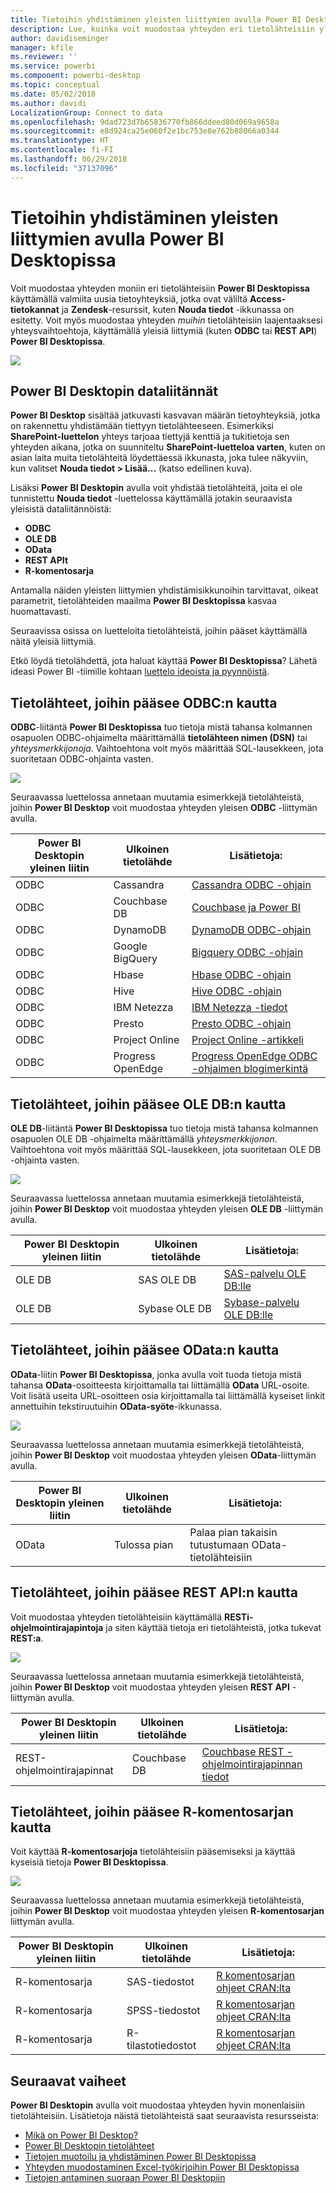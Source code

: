 ```yaml
---
title: Tietoihin yhdistäminen yleisten liittymien avulla Power BI Desktopissa
description: Lue, kuinka voit muodostaa yhteyden eri tietolähteisiin yleisten liittymien avulla Power BI Desktopissa
author: davidiseminger
manager: kfile
ms.reviewer: ''
ms.service: powerbi
ms.component: powerbi-desktop
ms.topic: conceptual
ms.date: 05/02/2018
ms.author: davidi
LocalizationGroup: Connect to data
ms.openlocfilehash: 9dad723d7b65836770fb866ddeed80d069a9658a
ms.sourcegitcommit: e8d924ca25e060f2e1bc753e8e762b88066a0344
ms.translationtype: HT
ms.contentlocale: fi-FI
ms.lasthandoff: 06/29/2018
ms.locfileid: "37137096"
---
```

# <a name="connect-to-data-using-generic-interfaces-in-power-bi-desktop"></a>Tietoihin yhdistäminen yleisten liittymien avulla Power BI Desktopissa
Voit muodostaa yhteyden moniin eri tietolähteisiin **Power BI Desktopissa** käyttämällä valmiita uusia tietoyhteyksiä, jotka ovat väliltä **Access-tietokannat** ja **Zendesk**-resurssit, kuten **Nouda tiedot** -ikkunassa on esitetty. Voit myös muodostaa yhteyden *muihin* tietolähteisiin laajentaaksesi yhteysvaihtoehtoja, käyttämällä yleisiä liittymiä (kuten **ODBC** tai **REST API**) **Power BI Desktopissa**.

![](media/desktop-connect-using-generic-interfaces/generic-data-interfaces_1.png)

## <a name="power-bi-desktop-data-interfaces"></a>Power BI Desktopin dataliitännät
**Power BI Desktop** sisältää jatkuvasti kasvavan määrän tietoyhteyksiä, jotka on rakennettu yhdistämään tiettyyn tietolähteeseen. Esimerkiksi **SharePoint-luettelon** yhteys tarjoaa tiettyjä kenttiä ja tukitietoja sen yhteyden aikana, jotka on suunniteltu **SharePoint-luetteloa varten**, kuten on asian laita muita tietolähteitä löydettäessä ikkunasta, joka tulee näkyviin, kun valitset **Nouda tiedot > Lisää...**  (katso edellinen kuva).

Lisäksi **Power BI Desktopin** avulla voit yhdistää tietolähteitä, joita ei ole tunnistettu **Nouda tiedot** -luettelossa käyttämällä jotakin seuraavista yleisistä dataliitännöistä:

* **ODBC**
* **OLE DB**
* **OData**
* **REST APIt**
* **R-komentosarja**

Antamalla näiden yleisten liittymien yhdistämisikkunoihin tarvittavat, oikeat parametrit, tietolähteiden maailma **Power BI Desktopissa** kasvaa huomattavasti.

Seuraavissa osissa on luetteloita tietolähteistä, joihin pääset käyttämällä näitä yleisiä liittymiä.

Etkö löydä tietolähdettä, jota haluat käyttää **Power BI Desktopissa**? Lähetä ideasi Power BI -tiimille kohtaan [luettelo ideoista ja pyynnöistä](https://ideas.powerbi.com/).

## <a name="data-sources-accessible-through-odbc"></a>Tietolähteet, joihin pääsee ODBC:n kautta
**ODBC**-liitäntä **Power BI Desktopissa** tuo tietoja mistä tahansa kolmannen osapuolen ODBC-ohjaimelta määrittämällä **tietolähteen nimen (DSN)** tai  *yhteysmerkkijonoja*. Vaihtoehtona voit myös määrittää SQL-lausekkeen, jota suoritetaan ODBC-ohjainta vasten.

![](media/desktop-connect-using-generic-interfaces/generic-data-interfaces_2.png)

Seuraavassa luettelossa annetaan muutamia esimerkkejä tietolähteistä, joihin **Power BI Desktop** voit muodostaa yhteyden yleisen **ODBC** -liittymän avulla.

| Power BI Desktopin yleinen liitin | Ulkoinen tietolähde  | Lisätietoja: |
| --- | --- | --- |
| ODBC |Cassandra |[Cassandra ODBC -ohjain](http://www.simba.com/drivers/cassandra-odbc-jdbc/) |
| ODBC |Couchbase DB |[Couchbase ja Power BI](https://powerbi.microsoft.com/en-us/blog/visualizing-data-from-couchbase-server-v4-using-power-bi/) |
| ODBC |DynamoDB |[DynamoDB ODBC-ohjain](http://www.simba.com/drivers/dynamodb-odbc-jdbc/) |
| ODBC |Google BigQuery |[Bigquery ODBC -ohjain](http://www.simba.com/drivers/bigquery-odbc-jdbc/) |
| ODBC |Hbase |[Hbase ODBC -ohjain](http://www.simba.com/drivers/hbase-odbc-jdbc/) |
| ODBC |Hive |[Hive ODBC -ohjain](http://www.simba.com/drivers/hive-odbc-jdbc/) |
| ODBC |IBM Netezza |[IBM Netezza -tiedot](https://www.ibm.com/support/knowledgecenter/SSULQD_7.2.1/com.ibm.nz.datacon.doc/c_datacon_plg_overview.html) |
| ODBC |Presto |[Presto ODBC -ohjain](http://www.simba.com/drivers/presto-odbc-jdbc/) |
| ODBC |Project Online |[Project Online -artikkeli](desktop-project-online-connect-to-data.md) |
| ODBC |Progress OpenEdge |[Progress OpenEdge ODBC -ohjaimen blogimerkintä](https://na01.safelinks.protection.outlook.com/?url=https%3A%2F%2Fwww.progress.com%2Fblogs%2Fconnect-microsoft-power-bi-to-openedge-via-odbc-driver&data=02%7C01%7CMatt.Masson%40microsoft.com%7C5e63742e6c454308b58a08d4034b5923%7C72f988bf86f141af91ab2d7cd011db47%7C1%7C0%7C636137069555329811&sdata=gSu2Rq3vZ0uBVOgjaXxd8Y3uBf%2B8DidX6PG33jwAduY%3D&reserved=0) |

## <a name="data-sources-accessible-through-ole-db"></a>Tietolähteet, joihin pääsee OLE DB:n kautta
**OLE DB**-liitäntä **Power BI Desktopissa** tuo tietoja mistä tahansa kolmannen osapuolen OLE DB -ohjaimelta määrittämällä *yhteysmerkkijonon*. Vaihtoehtona voit myös määrittää SQL-lausekkeen, jota suoritetaan OLE DB -ohjainta vasten.

![](media/desktop-connect-using-generic-interfaces/generic-data-interfaces_3.png)

Seuraavassa luettelossa annetaan muutamia esimerkkejä tietolähteistä, joihin **Power BI Desktop** voit muodostaa yhteyden yleisen **OLE DB** -liittymän avulla.

| Power BI Desktopin yleinen liitin | Ulkoinen tietolähde  | Lisätietoja: |
| --- | --- | --- |
| OLE DB |SAS OLE DB |[SAS-palvelu OLE DB:lle](https://support.sas.com/downloads/package.htm?pid=648) |
| OLE DB |Sybase OLE DB |[Sybase-palvelu OLE DB:lle](http://infocenter.sybase.com/help/index.jsp?topic=/com.sybase.infocenter.dc35888.1550/doc/html/jon1256941734395.html) |

## <a name="data-sources-accessible-through-odata"></a>Tietolähteet, joihin pääsee OData:n kautta
**OData**-liitin **Power BI Desktopissa**, jonka avulla voit tuoda tietoja mistä tahansa **OData**-osoitteesta kirjoittamalla tai liittämällä **OData** URL-osoite. Voit lisätä useita URL-osoitteen osia kirjoittamalla tai liittämällä kyseiset linkit annettuihin tekstiruutuihin **OData-syöte**-ikkunassa.

![](media/desktop-connect-using-generic-interfaces/generic-data-interfaces_4.png)

Seuraavassa luettelossa annetaan muutamia esimerkkejä tietolähteistä, joihin **Power BI Desktop** voit muodostaa yhteyden yleisen **OData**-liittymän avulla.

| Power BI Desktopin yleinen liitin | Ulkoinen tietolähde  | Lisätietoja: |
| --- | --- | --- |
| OData |Tulossa pian |Palaa pian takaisin tutustumaan OData-tietolähteisiin |

## <a name="data-sources-accessible-through-rest-apis"></a>Tietolähteet, joihin pääsee REST API:n kautta
Voit muodostaa yhteyden tietolähteisiin käyttämällä **RESTi-ohjelmointirajapintoja** ja siten käyttää tietoja eri tietolähteistä, jotka tukevat **REST:a**.

![](media/desktop-connect-using-generic-interfaces/generic-data-interfaces_5.png)

Seuraavassa luettelossa annetaan muutamia esimerkkejä tietolähteistä, joihin **Power BI Desktop** voit muodostaa yhteyden yleisen **REST API** -liittymän avulla.

| Power BI Desktopin yleinen liitin | Ulkoinen tietolähde  | Lisätietoja: |
| --- | --- | --- |
| REST-ohjelmointirajapinnat |Couchbase DB |[Couchbase REST -ohjelmointirajapinnan tiedot](https://powerbi.microsoft.com/en-us/blog/visualizing-data-from-couchbase-server-v4-using-power-bi/) |

## <a name="data-sources-accessible-through-r-script"></a>Tietolähteet, joihin pääsee R-komentosarjan kautta
Voit käyttää **R-komentosarjoja** tietolähteisiin pääsemiseksi ja käyttää kyseisiä tietoja **Power BI Desktopissa**.

![](media/desktop-connect-using-generic-interfaces/r-scripts-2.png)

Seuraavassa luettelossa annetaan muutamia esimerkkejä tietolähteistä, joihin **Power BI Desktop** voit muodostaa yhteyden yleisen **R-komentosarjan** liittymän avulla.

| Power BI Desktopin yleinen liitin | Ulkoinen tietolähde  | Lisätietoja: |
| --- | --- | --- |
| R-komentosarja |SAS-tiedostot |[R komentosarjan ohjeet CRAN:lta](https://cran.r-project.org/doc/manuals/R-data.html) |
| R-komentosarja |SPSS-tiedostot |[R komentosarjan ohjeet CRAN:lta](https://cran.r-project.org/doc/manuals/R-data.html) |
| R-komentosarja |R-tilastotiedostot |[R komentosarjan ohjeet CRAN:lta](https://cran.r-project.org/doc/manuals/R-data.html) |

## <a name="next-steps"></a>Seuraavat vaiheet
**Power BI Desktopin** avulla voit muodostaa yhteyden hyvin monenlaisiin tietolähteisiin. Lisätietoja näistä tietolähteistä saat seuraavista resursseista:

* [Mikä on Power BI Desktop?](desktop-what-is-desktop.md)
* [Power BI Desktopin tietolähteet](desktop-data-sources.md)
* [Tietojen muotoilu ja yhdistäminen Power BI Desktopissa](desktop-shape-and-combine-data.md)
* [Yhteyden muodostaminen Excel-työkirjoihin Power BI Desktopissa](desktop-connect-excel.md)   
* [Tietojen antaminen suoraan Power BI Desktopiin](desktop-enter-data-directly-into-desktop.md)   

